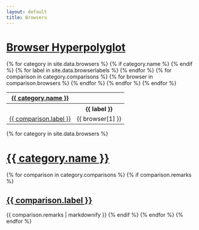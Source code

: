 ```yaml
---
layout: default
title: Browsers
---
```


# [Browser Hyperpolyglot](http://jeffcarp.github.io/frontend-hyperpolyglot/)

<table class="wiki-content-table">
  {% for category in site.data.browsers %}
    {% if category.name %}
    <tr>
      <th colspan="{{ site.data.browserlabels | size | plus: 1 }}" id="{{ category.name | slugify }}"><a href="#{{ category.name | slugify }}-note">{{ category.name }}</a></th>
    </tr>
    {% endif %}
    <tr>
      <th></th>
      {% for label in site.data.browserlabels %}
        <th>{{ label }}</th>
      {% endfor %}
    </tr>
    {% for comparison in category.comparisons %}
      <tr>
        <td id="{{ comparison.label | slugify }}"><a href="#{{ comparison.label | slugify }}-note">{{ comparison.label }}</a></td>
        {% for browser in comparison.browsers %}
          <td>{{ browser[1] }}</td>
        {% endfor %}
      </tr>
    {% endfor %}
  {% endfor %}
</table>

<div id="remarks">
{% for category in site.data.browsers %}
  <h1 id="{{ category.name | slugify }}-note"><a href="#{{ category.name | slugify }}">{{ category.name }}</a></h1>
  {% for comparison in category.comparisons %}
  {% if comparison.remarks %}
  <h2 id="{{ comparison.label | slugify }}-note"><a href="#{{ comparison.label | slugify }}">{{ comparison.label }}</a></h2>
  {{ comparison.remarks | markdownify }}
  {% endif %}
  {% endfor %}
{% endfor %}
</div>
